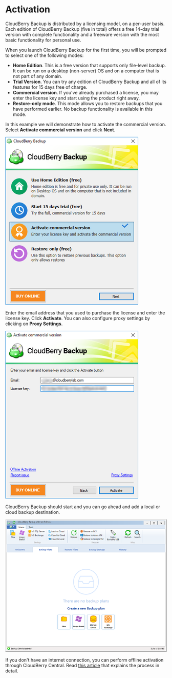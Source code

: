 # Activation

CloudBerry Backup is distributed by a licensing model, on a per-user basis. Each edition of CloudBerry Backup \(five in total\)  offers a free 14-day trial version with complete functionality and a freeware version with the most basic functionality for personal use.

When you launch CloudBerry Backup for the first time, you will be prompted to select one of the following modes:

* **Home Edition**. This is a free version that supports only file-level backup. It can be run on a desktop \(non-server\) OS and on a computer that is not part of any domain.
* **Trial Version**. You can try any edition of CloudBerry Backup and all of its features for 15 days free of charge.
* **Commercial version**. If you've already purchased a license, you may enter the license key and start using the product right away. 
* **Restore-only mode**. This mode allows you to restore backups that you have performed earlier. No backup functionality is available in this mode.

In this example we will demonstrate how to activate the commercial version. Select **Activate commercial version** and click **Next**.

![](../../../.gitbook/assets/activation1.PNG)

Enter the email address that you used to purchase the license and enter the license key. Click **Activate**. You can also configure proxy settings by clicking on **Proxy Settings**.

![](../../../.gitbook/assets/activation2.png)

CloudBerry Backup should start and you can go ahead and add a local or cloud backup destination.

![](../../../.gitbook/assets/activation3.PNG)

If you don't have an internet connection, you can perform offline activation through CloudBerry Central. Read [this article]() that explains the process in detail.

